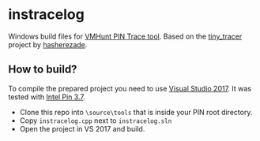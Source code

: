# instracelog

Windows build files for [VMHunt PIN Trace tool](https://github.com/s3team/VMHunt/tree/master/tracer). Based on the [tiny_tracer](https://github.com/hasherezade/tiny_tracer) project by [hasherezade](http://hasherezade.net).

## How to build?

To compile the prepared project you need to use [Visual Studio 2017](https://visualstudio.microsoft.com/downloads/). It was tested with [Intel Pin 3.7](https://software.intel.com/en-us/articles/pin-a-binary-instrumentation-tool-downloads).

- Clone this repo into `\source\tools` that is inside your PIN root directory.
- Copy `instracelog.cpp` next to `instracelog.sln`
- Open the project in VS 2017 and build.
